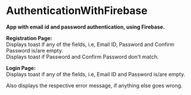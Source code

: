 # AuthenticationWithFirebase
**App with email id and password authentication, using Firebase.**

**Registration Page:**<br/>
Displays toast if any of the fields, i.e, Email ID, Password and Confirm Password is/are empty.<br/>
Displays toast if Password and Confirm Password don't match.

**Login Page:**<br/>
Displays toast if any of the fields, i.e, Email ID and Password is/are empty.

Also displays the respective error message, if anything else goes wrong.
